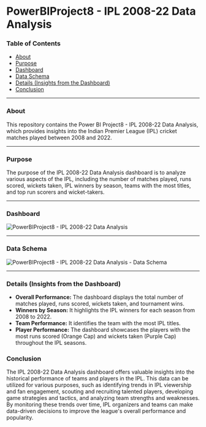 # PowerBIProject8 - IPL 2008-22 Data Analysis

### Table of Contents

- [About](#about)
- [Purpose](#purpose)
- [Dashboard](#dashboard)
- [Data Schema](#data-schema)
- [Details (Insights from the Dashboard)](#details-insights-from-the-dashboard)
- [Conclusion](#conclusion)

---

### About

This repository contains the Power BI Project8 - IPL 2008-22 Data Analysis, which provides insights into the Indian Premier League (IPL) cricket matches played between 2008 and 2022.

---

### Purpose

The purpose of the IPL 2008-22 Data Analysis dashboard is to analyze various aspects of the IPL, including the number of matches played, runs scored, wickets taken, IPL winners by season, teams with the most titles, and top run scorers and wicket-takers.

---

### Dashboard

![PowerBIProject8 - IPL 2008-22 Data Analysis](https://github.com/qamaruddin-khichi/PowerBIProject8---IPL-2008-22-Data-Analysis/assets/155871872/2341e305-2992-4083-aa40-a16fb80cf6e5)

---

### Data Schema

![PowerBIProject8 - IPL 2008-22 Data Analysis - Data Schema](https://github.com/qamaruddin-khichi/PowerBIProject8---IPL-2008-22-Data-Analysis/assets/155871872/a6575e21-66c2-4490-a28a-63222c94392a)

---

### Details (Insights from the Dashboard)

- **Overall Performance:** The dashboard displays the total number of matches played, runs scored, wickets taken, and tournament wins.
- **Winners by Season:** It highlights the IPL winners for each season from 2008 to 2022.
- **Team Performance:** It identifies the team with the most IPL titles.
- **Player Performance:** The dashboard showcases the players with the most runs scored (Orange Cap) and wickets taken (Purple Cap) throughout the IPL seasons.

### Conclusion

The IPL 2008-22 Data Analysis dashboard offers valuable insights into the historical performance of teams and players in the IPL. This data can be utilized for various purposes, such as identifying trends in IPL viewership and fan engagement, scouting and recruiting talented players, developing game strategies and tactics, and analyzing team strengths and weaknesses. By monitoring these trends over time, IPL organizers and teams can make data-driven decisions to improve the league's overall performance and popularity.
